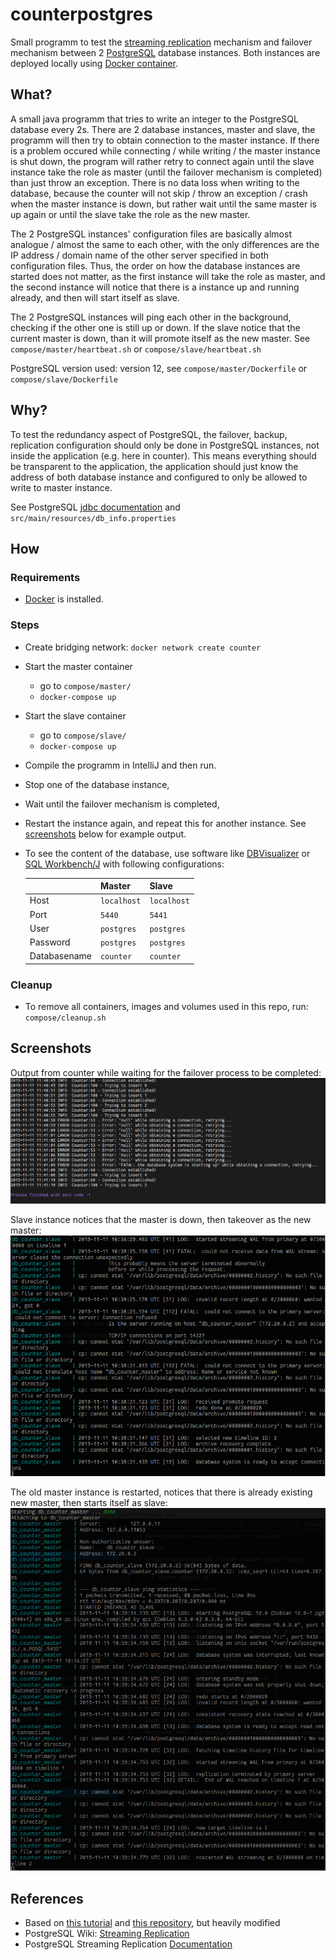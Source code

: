 # counterpostgres

Small programm to test the [streaming replication](https://wiki.postgresql.org/wiki/Streaming_Replication) mechanism and failover mechanism between 2 [PostgreSQL](https://www.postgresql.org/) database instances.
Both instances are deployed locally using [Docker container](https://hub.docker.com/_/postgres).


## What?

A small java programm that tries to write an integer to the PostgreSQL database every 2s.
There are 2 database instances, master and slave, the programm will then try to obtain connection to the master instance.
If there is a problem occured while connecting / while writing / the master instance is shut down, the program will rather retry to connect again until the slave instance take the role as master (until the failover mechanism is completed) than just throw an exception.
There is no data loss when writing to the database, because the counter will not skip / throw an exception / crash when the master instance is down, but rather wait until the same master is up again or until the slave take the role as the new master.

The 2 PostgreSQL instances' configuration files are basically almost analogue / almost the same to each other, with the only differences are the IP address / domain name of the other server specified in both configuration files.
Thus, the order on how the database instances are started does not matter, as the first instance will take the role as master, and the second instance will notice that there is a instance up and running already, and then will start itself as slave.

The 2 PostgreSQL instances will ping each other in the background, checking if the other one is still up or down.
If the slave notice that the current master is down, than it will promote itself as the new master.
See `compose/master/heartbeat.sh` or `compose/slave/heartbeat.sh`

PostgreSQL version used: version 12, see `compose/master/Dockerfile` or `compose/slave/Dockerfile`


## Why?

To test the redundancy aspect of PostgreSQL, the failover, backup, replication configuration should only be done in PostgreSQL instances, not inside the application (e.g. here in counter).
This means everything should be transparent to the application, the application should just know the address of both database instance and configured to only be allowed to write to master instance.

See PostgreSQL [jdbc documentation](https://jdbc.postgresql.org/documentation/head/connect.html) and `src/main/resources/db_info.properties`

## How

### Requirements

* [Docker](https://www.docker.com/) is installed.

### Steps

* Create bridging network: `docker network create counter`
* Start the master container
	* go to `compose/master/`
	* `docker-compose up`

* Start the slave container
	* go to `compose/slave/`
	* `docker-compose up`

* Compile the programm in IntelliJ and then run.
* Stop one of the database instance,
* Wait until the failover mechanism is completed,
* Restart the instance again, and repeat this for another instance. See [screenshots](#screenshots) below for example output.
* To see the content of the database, use software like [DBVisualizer](https://www.dbvis.com/) or [SQL Workbench/J](https://www.sql-workbench.eu/) with following configurations:

	|              | Master      | Slave       |
	|--------------|-------------|-------------|
	| Host         | `localhost` | `localhost` |
	| Port         | `5440`      | `5441`      |
	| User         | `postgres`  | `postgres`  |
	| Password     | `postgres`  | `postgres`  |
	| Databasename | `counter`   | `counter`   |


### Cleanup

* To remove all containers, images and volumes used in this repo, run: `compose/cleanup.sh`


## Screenshots

Output from counter while waiting for the failover process to be completed:
![counterwait](images/counterwait.PNG)

Slave instance notices that the master is down, then takeover as the new master:
![slavetakeover](images/slavetakeover.PNG)

The old master instance is restarted, notices that there is already existing new master, then starts itself as slave:
![follownewmaster](images/follownewmaster.PNG)


## References

- Based on [this tutorial](https://medium.com/@2hamed/replicating-postgres-inside-docker-the-how-to-3244dc2305be) and [this repository](https://github.com/2hamed/docker-pg-replication), but heavily modified
- PostgreSQL Wiki: [Streaming Replication](https://wiki.postgresql.org/wiki/Streaming_Replication)
- PostgreSQL Streaming Replication [Documentation](https://www.postgresql.org/docs/current/warm-standby.html)
